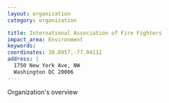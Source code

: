 ```yaml
---
layout: organization
category: organization

title: International Association of Fire Fighters
impact_area: Environment
keywords: 
coordinates: 38.8957,-77.04112
address: |
  1750 New York Ave, NW
  Washington DC 20006
---
```

Organization's overview
